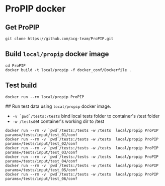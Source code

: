 # ProPIP docker 


## Get ProPIP 

```
git clone https://github.com/acg-team/ProPIP.git

```

## Build `local/propip` docker image

```
cd ProPIP
docker build -t local/propip -f docker_conf/Dockerfile .
```

## Test build

```
docker run --rm local/propip ProPIP 
```

## Run test data using `local/propip` docker image.

- ```-v `pwd`/tests:/tests``` bind local tests folder to container's /test folder
- `-w /tests`set container's working dir to /test

```
docker run --rm -v `pwd`/tests:/tests -w /tests  local/propip ProPIP params=/tests/input/test_01/conf
docker run --rm -v `pwd`/tests:/tests -w /tests  local/propip ProPIP params=/tests/input/test_02/conf
docker run --rm -v `pwd`/tests:/tests -w /tests  local/propip ProPIP params=/tests/input/test_03/conf
docker run --rm -v `pwd`/tests:/tests -w /tests  local/propip ProPIP params=/tests/input/test_04/conf
docker run --rm -v `pwd`/tests:/tests -w /tests  local/propip ProPIP params=/tests/input/test_05/conf
docker run --rm -v `pwd`/tests:/tests -w /tests  local/propip ProPIP params=/tests/input/test_06/conf
```


